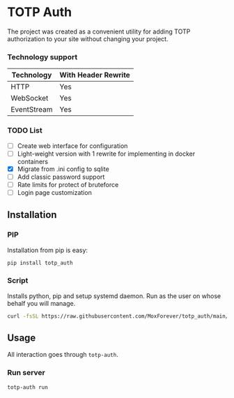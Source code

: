 # TOTP Auth 
The project was created as a convenient utility for adding TOTP authorization to your site without changing your project.

### Technology support
| Technology   | With Header Rewrite |
|--------------|---------------------|
| HTTP         | Yes                 |
| WebSocket    | Yes                 |
| EventStream  | Yes                 |

### TODO List
- [ ] Create web interface for configuration
- [ ] Light-weight version with 1 rewrite for implementing in docker containers
- [x] Migrate from .ini config to sqlite
- [ ] Add classic password support
- [ ] Rate limits for protect of bruteforce
- [ ] Login page customization

## Installation

### PIP

Installation from pip is easy:
```bash
pip install totp_auth
```

### Script

Installs python, pip and setup systemd daemon. Run as the user on whose behalf you will manage.
```bash
curl -fsSL https://raw.githubusercontent.com/MoxForever/totp_auth/main/install.sh | sudo bash
```

## Usage

All interaction goes through `totp-auth`. 

### Run server

```bash
totp-auth run
```

### 
